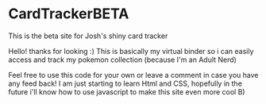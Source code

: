 # CardTrackerBETA
This is the beta site for Josh's shiny card tracker

Hello! thanks for looking :) This is basically my virtual binder so i can easily access and track my pokemon collection (because I'm an Adult Nerd)

Feel free to use this code for your own or leave a comment in case you have any feed back!
I am just starting to learn Html and CSS, hopefully in the future i'll know how to use javascript to make this site even more cool B)
